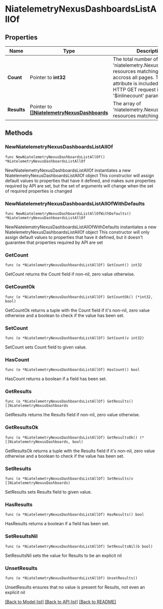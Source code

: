 # NiatelemetryNexusDashboardsListAllOf

## Properties

Name | Type | Description | Notes
------------ | ------------- | ------------- | -------------
**Count** | Pointer to **int32** | The total number of &#39;niatelemetry.NexusDashboards&#39; resources matching the request, accross all pages. The &#39;Count&#39; attribute is included when the HTTP GET request includes the &#39;$inlinecount&#39; parameter. | [optional] 
**Results** | Pointer to [**[]NiatelemetryNexusDashboards**](NiatelemetryNexusDashboards.md) | The array of &#39;niatelemetry.NexusDashboards&#39; resources matching the request. | [optional] 

## Methods

### NewNiatelemetryNexusDashboardsListAllOf

`func NewNiatelemetryNexusDashboardsListAllOf() *NiatelemetryNexusDashboardsListAllOf`

NewNiatelemetryNexusDashboardsListAllOf instantiates a new NiatelemetryNexusDashboardsListAllOf object
This constructor will assign default values to properties that have it defined,
and makes sure properties required by API are set, but the set of arguments
will change when the set of required properties is changed

### NewNiatelemetryNexusDashboardsListAllOfWithDefaults

`func NewNiatelemetryNexusDashboardsListAllOfWithDefaults() *NiatelemetryNexusDashboardsListAllOf`

NewNiatelemetryNexusDashboardsListAllOfWithDefaults instantiates a new NiatelemetryNexusDashboardsListAllOf object
This constructor will only assign default values to properties that have it defined,
but it doesn't guarantee that properties required by API are set

### GetCount

`func (o *NiatelemetryNexusDashboardsListAllOf) GetCount() int32`

GetCount returns the Count field if non-nil, zero value otherwise.

### GetCountOk

`func (o *NiatelemetryNexusDashboardsListAllOf) GetCountOk() (*int32, bool)`

GetCountOk returns a tuple with the Count field if it's non-nil, zero value otherwise
and a boolean to check if the value has been set.

### SetCount

`func (o *NiatelemetryNexusDashboardsListAllOf) SetCount(v int32)`

SetCount sets Count field to given value.

### HasCount

`func (o *NiatelemetryNexusDashboardsListAllOf) HasCount() bool`

HasCount returns a boolean if a field has been set.

### GetResults

`func (o *NiatelemetryNexusDashboardsListAllOf) GetResults() []NiatelemetryNexusDashboards`

GetResults returns the Results field if non-nil, zero value otherwise.

### GetResultsOk

`func (o *NiatelemetryNexusDashboardsListAllOf) GetResultsOk() (*[]NiatelemetryNexusDashboards, bool)`

GetResultsOk returns a tuple with the Results field if it's non-nil, zero value otherwise
and a boolean to check if the value has been set.

### SetResults

`func (o *NiatelemetryNexusDashboardsListAllOf) SetResults(v []NiatelemetryNexusDashboards)`

SetResults sets Results field to given value.

### HasResults

`func (o *NiatelemetryNexusDashboardsListAllOf) HasResults() bool`

HasResults returns a boolean if a field has been set.

### SetResultsNil

`func (o *NiatelemetryNexusDashboardsListAllOf) SetResultsNil(b bool)`

 SetResultsNil sets the value for Results to be an explicit nil

### UnsetResults
`func (o *NiatelemetryNexusDashboardsListAllOf) UnsetResults()`

UnsetResults ensures that no value is present for Results, not even an explicit nil

[[Back to Model list]](../README.md#documentation-for-models) [[Back to API list]](../README.md#documentation-for-api-endpoints) [[Back to README]](../README.md)


